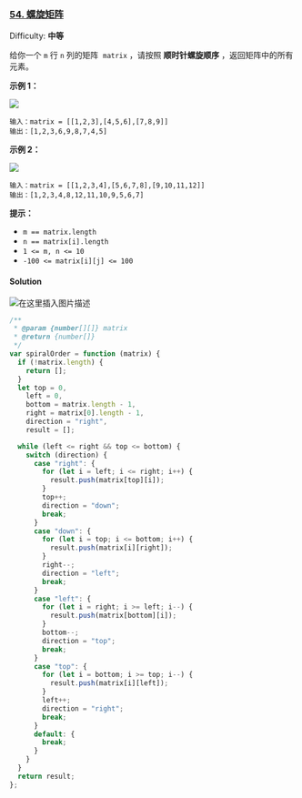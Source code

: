 ### [54\. 螺旋矩阵](https://leetcode-cn.com/problems/spiral-matrix/)

Difficulty: **中等**

给你一个 `m` 行 `n` 列的矩阵  `matrix` ，请按照 **顺时针螺旋顺序** ，返回矩阵中的所有元素。

**示例 1：**

![](https://assets.leetcode.com/uploads/2020/11/13/spiral1.jpg)

```
输入：matrix = [[1,2,3],[4,5,6],[7,8,9]]
输出：[1,2,3,6,9,8,7,4,5]
```

**示例 2：**

![](https://assets.leetcode.com/uploads/2020/11/13/spiral.jpg)

```
输入：matrix = [[1,2,3,4],[5,6,7,8],[9,10,11,12]]
输出：[1,2,3,4,8,12,11,10,9,5,6,7]
```

**提示：**

- `m == matrix.length`
- `n == matrix[i].length`
- `1 <= m, n <= 10`
- `-100 <= matrix[i][j] <= 100`

#### Solution

![在这里插入图片描述](https://img-blog.csdnimg.cn/20210425145207317.png)

```javascript
/**
 * @param {number[][]} matrix
 * @return {number[]}
 */
var spiralOrder = function (matrix) {
  if (!matrix.length) {
    return [];
  }
  let top = 0,
    left = 0,
    bottom = matrix.length - 1,
    right = matrix[0].length - 1,
    direction = "right",
    result = [];

  while (left <= right && top <= bottom) {
    switch (direction) {
      case "right": {
        for (let i = left; i <= right; i++) {
          result.push(matrix[top][i]);
        }
        top++;
        direction = "down";
        break;
      }
      case "down": {
        for (let i = top; i <= bottom; i++) {
          result.push(matrix[i][right]);
        }
        right--;
        direction = "left";
        break;
      }
      case "left": {
        for (let i = right; i >= left; i--) {
          result.push(matrix[bottom][i]);
        }
        bottom--;
        direction = "top";
        break;
      }
      case "top": {
        for (let i = bottom; i >= top; i--) {
          result.push(matrix[i][left]);
        }
        left++;
        direction = "right";
        break;
      }
      default: {
        break;
      }
    }
  }
  return result;
};
```
